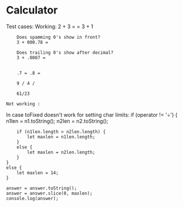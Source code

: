 # Calculator

Test cases: 
    Working:
        2 + 3 = = 3 + 1

        Does spamming 0's show in front?
        3 + 000.78 =

        Does trailing 0's show after decimal?
        3 + .0007 =

        
        .7 = .8 =

        9 / 4 /

        61/23

    Not working :


In case toFixed doesn't work for setting char limits: 
    if (operator != '÷') {
        n1len = n1.toString();
        n2len = n2.toString();
        
        if (n1len.length > n2len.length) {
            let maxlen = n1len.length;
        }
        else {
            let maxlen = n2len.length;
        }
    }
    else {
        let maxlen = 14;
    }
        
    answer = answer.toString();
    answer = answer.slice(0, maxlen);
    console.log(answer);
